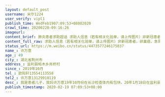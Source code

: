 ```yaml
---
layout: default_post
username: 米尔1224
user_verify: vipl1
publish_time: WedFeb1907:09:53+08002020
crawl_time: 20200220-09:16:26
imageurl: 
content_brief: 肺炎患者求助超话 求助人信息（若有相关化验单，请上传图片）非新冠患者，卵巢癌，急需动手术。【姓名】许万意【年龄】49【所在城市】湖北省荆州市【所在小区、社区】监利县柘木乡肖桥村【患病时间】2019年10月【联系方式】欧阳轩13554113558【其他紧急联系人】许万意 13129910119【病情描 ...全文
content_full_raw: 求助人信息（若有相关化验单，请上传图片）非新冠患者，卵巢癌，急需动手术。<br/>【姓名】许万意<br/>【年龄】49<br/>【所在城市】湖北省荆州市<br/>【所在小区、社区】监利县柘木乡肖桥村<br/>【患病时间】2019年10月<br/>【联系方式】欧阳轩13554113558<br/>【其他紧急联系人】许万意13129910119<br/>【病情描述】我是患者儿子，我妈许万意19年10月份在长沙检查体内有包块，20年1月18日在监利县人民医院手术，切除包块，但是检验切除物是恶性肿瘤（卵巢癌），医生说现在必须在大医院动手术，现在不知道哪个医院能做手术，也没有私家车去医院，希望大家能帮一下我<spanclass="url-icon"><imgalt=[失望]src="//h5.sinaimg.cn/m/emoticon/icon/default/d_shiwang-7925938d93.png"style="width:1em;height:1em;"/></span><spanclass="url-icon"><imgalt=[失望]src="//h5.sinaimg.cn/m/emoticon/icon/default/d_shiwang-7925938d93.png"style="width:1em;height:1em;"/></span><adata-url="http://t.cn/R2Wx8MY"href="http://weibo.com/p/1001018008642102300000000"data-hide=""><spanclass='url-icon'><imgstyle='width:1rem;height:1rem'src='https://h5.sinaimg.cn/upload/2015/09/25/3/timeline_card_small_location_default.png'></span><spanclass="surl-text">荆州·监利县</span></a>
status_url: https://m.weibo.cn/status/4473577246175837
name_: 许万意
age_: 49
city_: 湖北省荆州市
address_: 监利县柘木乡肖桥村
since_: 2019年10月
tel_: 欧阳轩13554113558
tel2_: 许万意13129910119
desc_: 我是患者儿子，我妈许万意19年10月份在长沙检查体内有包块，20年1月18日在监利县人民医院手术，切除包块，但是检验切除物是恶性肿瘤（卵巢癌），医生说现在必须在大医院动手术，现在不知道哪个医院能做手术，也没有私家车去医院，希望大家能帮一下我<spanclass="url-icon"><imgalt=[失望]src="//h5.sinaimg.cn/m/emoticon/icon/default/d_shiwang-7925938d93.png"style="width1em;height1em;"/></span><spanclass="url-icon"><imgalt=[失望]src="//h5.sinaimg.cn/m/emoticon/icon/default/d_shiwang-7925938d93.png"style="width1em;height1em;"/></span><adata-url="http//t.cn/R2Wx8MY"href="http//weibo.com/p/1001018008642102300000000"data-hide=""><spanclass='url-icon'><imgstyle='width1rem;height1rem'src='https//h5.sinaimg.cn/upload/2015/09/25/3/timeline_card_small_location_default.png'></span><spanclass="surl-text">荆州·监利县</span></a>
publish_timestamp: 2020-02-19 07:09:53+08:00
---
```


